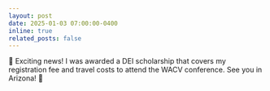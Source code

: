 ```yaml
---
layout: post
date: 2025-01-03 07:00:00-0400
inline: true
related_posts: false
---
```


🎉 Exciting news! I was awarded a DEI scholarship that covers my registration fee and travel costs to attend the WACV conference. See you in Arizona! 🌵
